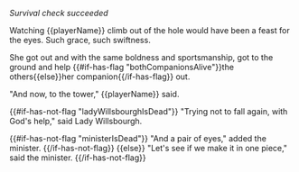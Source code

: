 _Survival check succeeded_

Watching {{playerName}} climb out of the hole would have been a feast for the eyes. Such grace, such swiftness.

She got out and with the same boldness and sportsmanship, got to the ground and help {{#if-has-flag "bothCompanionsAlive"}}the others{{else}}her companion{{/if-has-flag}} out.

"And now, to the tower," {{playerName}} said.

{{#if-has-not-flag "ladyWillsbourghIsDead"}}
"Trying not to fall again, with God's help," said Lady Willsbourgh.

{{#if-has-not-flag "ministerIsDead"}}
"And a pair of eyes," added the minister.
{{/if-has-not-flag}}
{{else}}
"Let's see if we make it in one piece," said the minister.
{{/if-has-not-flag}}
